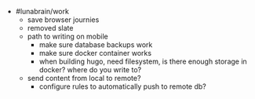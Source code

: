- #lunabrain/work
	- save browser journies
	- removed slate
	- path to writing on mobile
		- make sure database backups work
		- make sure docker container works
		- when building hugo, need filesystem, is there enough storage in docker? where do you write to?
	- send content from local to remote?
		- configure rules to automatically push to remote db?